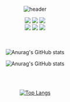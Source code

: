 <div align="center">

 
![header](https://capsule-render.vercel.app/api?type=waving&color=timeGradient&text=Wonseon&fontSize=200&fontColor=00000000&stroke=000000)

<div>
<img src="https://img.shields.io/badge/Java-000000?logo=Java&logoColor=white" />
<img src="https://img.shields.io/badge/Python-000000?logo=Python&logoColor=white" />
<img src="https://img.shields.io/badge/MySql-000000?style=flat&logo=MySQL&logoColor=white" />
<br/>
<img src="https://img.shields.io/badge/AWS-000000?style=flat&logo=Amazon AWS&logoColor=white" />
<img src="https://img.shields.io/badge/Spring-000000?style=flat&logo=Spring Boot&logoColor=white" />  
<img src="https://img.shields.io/badge/Docker-000000?style=flat&logo=Docker&logoColor=white" />  
</div>

<br/><br/>
![Anurag's GitHub stats](https://github-readme-stats.vercel.app/api?username=thdefn&theme=midnight-purple&show_icons=true)

 
![Anurag's GitHub stats](https://github-readme-stats.vercel.app/api?username=thdefn&count_private=true&show_icons=true&bg_color=00000000)

<br/><br/>

[![Top Langs](https://github-readme-stats.vercel.app/api/top-langs/?username=thdefn&hide=Jupyter%20Notebook,javascript,html,css&layout=compact&theme=transparent)](https://github.com/anuraghazra/github-readme-stats)

</div>
